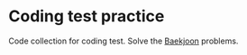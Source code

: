 # Coding test practice

Code collection for coding test. Solve the [Baekjoon](https://www.acmicpc.net/) problems.
